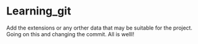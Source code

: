 # Learning_git
Add the extensions or any orther data that may be suitable for the project.
Going on this and changing the commit.
All is welll!
